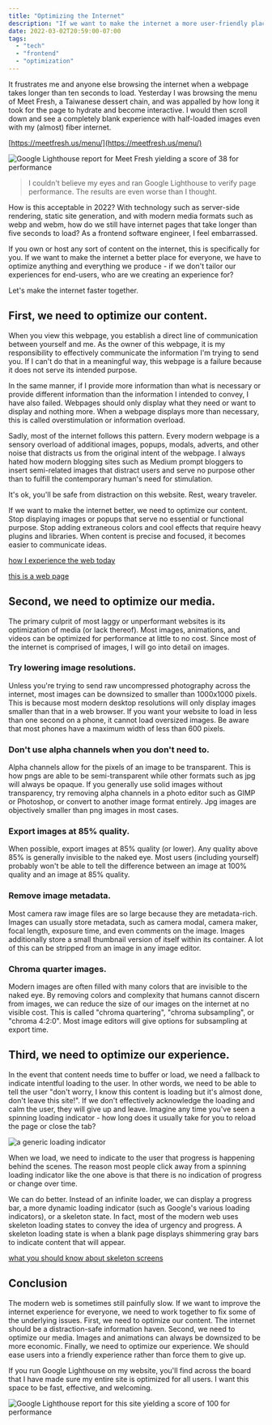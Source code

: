 ```yaml
---
title: "Optimizing the Internet"
description: "If we want to make the internet a more user-friendly place, we need to optimize it."
date: 2022-03-02T20:59:00-07:00
tags:
  - "tech"
  - "frontend"
  - "optimization"
---
```


It frustrates me and anyone else browsing the internet when a webpage takes longer than ten seconds to load. Yesterday I was browsing the menu of Meet Fresh, a Taiwanese dessert chain, and was appalled by how long it took for the page to hydrate and become interactive. I would then scroll down and see a completely blank experience with half-loaded images even with my (almost) fiber internet.

[https://meetfresh.us/menu/](https://meetfresh.us/menu/)

![Google Lighthouse report for Meet Fresh yielding a score of 38 for performance](/static/thoughts/22/optimization-meet-fresh.png)

> I couldn't believe my eyes and ran Google Lighthouse to verify page performance. The results are even worse than I thought.

How is this acceptable in 2022? With technology such as server-side rendering, static site generation, and with modern media formats such as webp and webm, how do we still have internet pages that take longer than five seconds to load? As a frontend software engineer, I feel embarrassed.

If you own or host any sort of content on the internet, this is specifically for you. If we want to make the internet a better place for everyone, we have to optimize anything and everything we produce - if we don't tailor our experiences for end-users, who are we creating an experience for?

Let's make the internet faster together.

## First, we need to optimize our content.

When you view this webpage, you establish a direct line of communication between yourself and me. As the owner of this webpage, it is my responsibility to effectively communicate the information I'm trying to send you. If I can't do that in a meaningful way, this webpage is a failure because it does not serve its intended purpose.

In the same manner, if I provide more information than what is necessary or provide different information than the information I intended to convey, I have also failed. Webpages should only display what they need or want to display and nothing more. When a webpage displays more than necessary, this is called overstimulation or information overload.

Sadly, most of the internet follows this pattern. Every modern webpage is a sensory overload of additional images, popups, modals, adverts, and other noise that distracts us from the original intent of the webpage. I always hated how modern blogging sites such as Medium prompt bloggers to insert semi-related images that distract users and serve no purpose other than to fulfill the contemporary human's need for stimulation.

It's ok, you'll be safe from distraction on this website. Rest, weary traveler.

If we want to make the internet better, we need to optimize our content. Stop displaying images or popups that serve no essential or functional purpose. Stop adding extraneous colors and cool effects that require heavy plugins and libraries. When content is precise and focused, it becomes easier to communicate ideas.

[how I experience the web today](https://how-i-experience-web-today.com/)

[this is a web page](https://justinjackson.ca/words.html)

## Second, we need to optimize our media.

The primary culprit of most laggy or unperformant websites is its optimization of media (or lack thereof). Most images, animations, and videos can be optimized for performance at little to no cost. Since most of the internet is comprised of images, I will go into detail on images.

### Try lowering image resolutions.

Unless you're trying to send raw uncompressed photography across the internet, most images can be downsized to smaller than 1000x1000 pixels. This is because most modern desktop resolutions will only display images smaller than that in a web browser. If you want your website to load in less than one second on a phone, it cannot load oversized images. Be aware that most phones have a maximum width of less than 600 pixels.

### Don't use alpha channels when you don't need to.

Alpha channels allow for the pixels of an image to be transparent. This is how pngs are able to be semi-transparent while other formats such as jpg will always be opaque. If you generally use solid images without transparency, try removing alpha channels in a photo editor such as GIMP or Photoshop, or convert to another image format entirely. Jpg images are objectively smaller than png images in most cases.

### Export images at 85% quality.

When possible, export images at 85% quality (or lower). Any quality above 85% is generally invisible to the naked eye. Most users (including yourself) probably won't be able to tell the difference between an image at 100% quality and an image at 85% quality.

### Remove image metadata.

Most camera raw image files are so large because they are metadata-rich. Images can usually store metadata, such as camera modal, camera maker, focal length, exposure time, and even comments on the image. Images additionally store a small thumbnail version of itself within its container. A lot of this can be stripped from an image in any image editor.

### Chroma quarter images.

Modern images are often filled with many colors that are invisible to the naked eye. By removing colors and complexity that humans cannot discern from images, we can reduce the size of our images on the internet at no visible cost. This is called "chroma quartering", "chroma subsampling", or "chroma 4:2:0". Most image editors will give options for subsampling at export time.

## Third, we need to optimize our experience.

In the event that content needs time to buffer or load, we need a fallback to indicate intentful loading to the user. In other words, we need to be able to tell the user "don't worry, I know this content is loading but it's almost done, don't leave this site!". If we don't effectively acknowledge the loading and calm the user, they will give up and leave. Imagine any time you've seen a spinning loading indicator - how long does it usually take for you to reload the page or close the tab?

![a generic loading indicator](/static/thoughts/22/optimization-loading.gif)

When we load, we need to indicate to the user that progress is happening behind the scenes. The reason most people click away from a spinning loading indicator like the one above is that there is no indication of progress or change over time.

We can do better. Instead of an infinite loader, we can display a progress bar, a more dynamic loading indicator (such as Google's various loading indicators), or a skeleton state. In fact, most of the modern web uses skeleton loading states to convey the idea of urgency and progress. A skeleton loading state is when a blank page displays shimmering gray bars to indicate content that will appear.

[what you should know about skeleton screens](https://uxdesign.cc/what-you-should-know-about-skeleton-screens-a820c45a571a)

## Conclusion

The modern web is sometimes still painfully slow. If we want to improve the internet experience for everyone, we need to work together to fix some of the underlying issues. First, we need to optimize our content. The internet should be a distraction-safe information haven. Second, we need to optimize our media. Images and animations can always be downsized to be more economic. Finally, we need to optimize our experience. We should ease users into a friendly experience rather than force them to give up.

If you run Google Lighthouse on my website, you'll find across the board that I have made sure my entire site is optimized for all users. I want this space to be fast, effective, and welcoming.

![Google Lighthouse report for this site yielding a score of 100 for performance](/static/thoughts/22/optimization-my-site.png)

